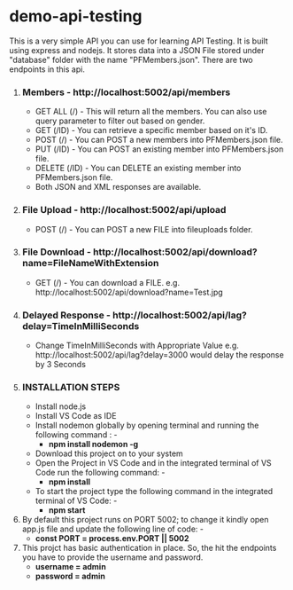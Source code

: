 # demo-api-testing

This is a very simple API you can use for learning API Testing. It is built using express and nodejs. It stores data into a JSON File stored under "database" folder with the name "PFMembers.json". There are two endpoints in this api.

1. ### Members - http://localhost:5002/api/members
    * GET ALL (/) - This will return all the members. You can also use query parameter to filter out based on gender.
    * GET (/ID) - You can retrieve a specific member based on it's ID.
    * POST (/) - You can POST a new members into PFMembers.json file.
    * PUT (/ID) - You can POST an existing member into PFMembers.json file.
    * DELETE (/ID) - You can DELETE an existing member into PFMembers.json file.
    * Both JSON and XML responses are available.
2. ### File Upload - http://localhost:5002/api/upload
    * POST (/) - You can POST a new FILE into fileuploads folder.
3. ### File Download - http://localhost:5002/api/download?name=FileNameWithExtension
    * GET (/) - You can download a FILE. e.g. http://localhost:5002/api/download?name=Test.jpg
4. ### Delayed Response - http://localhost:5002/api/lag?delay=TimeInMilliSeconds
    * Change TimeInMilliSeconds with Appropriate Value e.g. http://localhost:5002/api/lag?delay=3000 would delay the response by 3 Seconds
5. ### INSTALLATION STEPS
      * Install node.js
      * Install VS Code as IDE
      * Install nodemon globally by opening terminal and running the following command : -
         - **npm install nodemon -g**
      * Download this project on to your system
      * Open the Project in VS Code and in the integrated terminal of VS Code run the following command: -
         - **npm install**
      * To start the project type the following command in the integrated terminal of VS Code: -
         - **npm start**
6. By default this project runs on PORT 5002; to change it kindly open app.js file and update the following line of code: -
    - **const PORT = process.env.PORT || 5002**
7. This projct has basic authentication in place. So, the hit the endpoints you have to provide the username and password.
    - **username = admin**
    - **password = admin**
